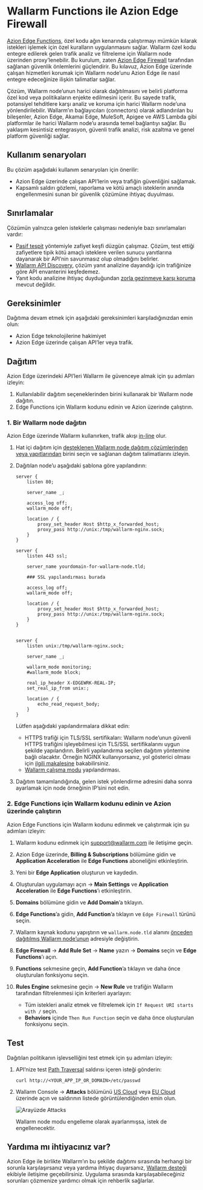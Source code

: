 [ptrav-attack-docs]:                ../../attacks-vulns-list.md#path-traversal
[attacks-in-ui-image]:              ../../images/admin-guides/test-attacks-quickstart.png

# Wallarm Functions ile Azion Edge Firewall

[Azion Edge Functions](https://www.azion.com/en/products/edge-functions/), özel kodu ağın kenarında çalıştırmayı mümkün kılarak istekleri işlemek için özel kuralların uygulanmasını sağlar. Wallarm özel kodu entegre edilerek gelen trafik analiz ve filtreleme için Wallarm node üzerinden proxy’lenebilir. Bu kurulum, zaten [Azion Edge Firewall](https://www.azion.com/en/products/edge-firewall/) tarafından sağlanan güvenlik önlemlerini güçlendirir. Bu kılavuz, Azion Edge üzerinde çalışan hizmetleri korumak için Wallarm node’unu Azion Edge ile nasıl entegre edeceğinize ilişkin talimatlar sağlar.

Çözüm, Wallarm node’unun harici olarak dağıtılmasını ve belirli platforma özel kod veya politikaların enjekte edilmesini içerir. Bu sayede trafik, potansiyel tehditlere karşı analiz ve koruma için harici Wallarm node’una yönlendirilebilir. Wallarm’ın bağlayıcıları (connectors) olarak adlandırılan bu bileşenler, Azion Edge, Akamai Edge, MuleSoft, Apigee ve AWS Lambda gibi platformlar ile harici Wallarm node’u arasında temel bağlantıyı sağlar. Bu yaklaşım kesintisiz entegrasyon, güvenli trafik analizi, risk azaltma ve genel platform güvenliği sağlar.

## Kullanım senaryoları

Bu çözüm aşağıdaki kullanım senaryoları için önerilir:

* Azion Edge üzerinde çalışan API’lerin veya trafiğin güvenliğini sağlamak.
* Kapsamlı saldırı gözlemi, raporlama ve kötü amaçlı isteklerin anında engellenmesini sunan bir güvenlik çözümüne ihtiyaç duyulması.

## Sınırlamalar

Çözümün yalnızca gelen isteklerle çalışması nedeniyle bazı sınırlamaları vardır:

* [Pasif tespit](../../about-wallarm/detecting-vulnerabilities.md#passive-detection) yöntemiyle zafiyet keşfi düzgün çalışmaz. Çözüm, test ettiği zafiyetlere tipik kötü amaçlı isteklere verilen sunucu yanıtlarına dayanarak bir API’nin savunmasız olup olmadığını belirler.
* [Wallarm API Discovery](../../api-discovery/overview.md), çözüm yanıt analizine dayandığı için trafiğinize göre API envanterini keşfedemez.
* Yanıt kodu analizine ihtiyaç duyduğundan [zorla gezinmeye karşı koruma](../../admin-en/configuration-guides/protecting-against-bruteforce.md) mevcut değildir.

## Gereksinimler

Dağıtıma devam etmek için aşağıdaki gereksinimleri karşıladığınızdan emin olun:

* Azion Edge teknolojilerine hakimiyet
* Azion Edge üzerinde çalışan API’ler veya trafik.

## Dağıtım

Azion Edge üzerindeki API’leri Wallarm ile güvenceye almak için şu adımları izleyin:

1. Kullanılabilir dağıtım seçeneklerinden birini kullanarak bir Wallarm node dağıtın.
1. Edge Functions için Wallarm kodunu edinin ve Azion üzerinde çalıştırın.

<a id="1-deploy-a-wallarm-node"></a>
### 1. Bir Wallarm node dağıtın

Azion Edge üzerinde Wallarm kullanırken, trafik akışı [in-line](../inline/overview.md) olur.

1. Hat içi dağıtım için [desteklenen Wallarm node dağıtım çözümlerinden veya yapıtlarından](../supported-deployment-options.md#in-line) birini seçin ve sağlanan dağıtım talimatlarını izleyin.
1. Dağıtılan node’u aşağıdaki şablona göre yapılandırın:

    ```
    server {
        listen 80;

        server_name _;

        access_log off;
        wallarm_mode off;

        location / {
            proxy_set_header Host $http_x_forwarded_host;
            proxy_pass http://unix:/tmp/wallarm-nginx.sock;
        }
    }

    server {
        listen 443 ssl;

        server_name yourdomain-for-wallarm-node.tld;

        ### SSL yapılandırması burada

        access_log off;
        wallarm_mode off;

        location / {
            proxy_set_header Host $http_x_forwarded_host;
            proxy_pass http://unix:/tmp/wallarm-nginx.sock;
        }
    }


    server {
        listen unix:/tmp/wallarm-nginx.sock;
        
        server_name _;
        
        wallarm_mode monitoring;
        #wallarm_mode block;

        real_ip_header X-EDGEWRK-REAL-IP;
        set_real_ip_from unix:;

        location / {
            echo_read_request_body;
        }
    }
    ```

    Lütfen aşağıdaki yapılandırmalara dikkat edin:

    * HTTPS trafiği için TLS/SSL sertifikaları: Wallarm node’unun güvenli HTTPS trafiğini işleyebilmesi için TLS/SSL sertifikalarını uygun şekilde yapılandırın. Belirli yapılandırma seçilen dağıtım yöntemine bağlı olacaktır. Örneğin NGINX kullanıyorsanız, yol gösterici olması için [ilgili makalesine](https://docs.nginx.com/nginx/admin-guide/security-controls/terminating-ssl-http/) bakabilirsiniz.
    * [Wallarm çalışma modu](../../admin-en/configure-wallarm-mode.md) yapılandırması.
1. Dağıtım tamamlandığında, gelen istek yönlendirme adresini daha sonra ayarlamak için node örneğinin IP’sini not edin.

### 2. Edge Functions için Wallarm kodunu edinin ve Azion üzerinde çalıştırın

Azion Edge Functions için Wallarm kodunu edinmek ve çalıştırmak için şu adımları izleyin:

1. Wallarm kodunu edinmek için [support@wallarm.com](mailto:support@wallarm.com) ile iletişime geçin.
1. Azion Edge üzerinde, **Billing & Subscriptions** bölümüne gidin ve **Application Acceleration** ile **Edge Functions** aboneliğini etkinleştirin.
1. Yeni bir **Edge Application** oluşturun ve kaydedin.
1. Oluşturulan uygulamayı açın → **Main Settings** ve **Application Acceleration** ile **Edge Functions**’ı etkinleştirin.
1. **Domains** bölümüne gidin ve **Add Domain**’a tıklayın.
1. **Edge Functions**’a gidin, **Add Function**’a tıklayın ve `Edge Firewall` türünü seçin.
1. Wallarm kaynak kodunu yapıştırın ve `wallarm.node.tld` alanını [önceden dağıtılmış Wallarm node’unun](#1-deploy-a-wallarm-node) adresiyle değiştirin.
1. **Edge Firewall** → **Add Rule Set** → **Name** yazın → **Domains** seçin ve **Edge Functions**’ı açın.
1. **Functions** sekmesine geçin, **Add Function**’a tıklayın ve daha önce oluşturulan fonksiyonu seçin.
1. **Rules Engine** sekmesine geçin → **New Rule** ve trafiğin Wallarm tarafından filtrelenmesi için kriterleri ayarlayın:

    * Tüm istekleri analiz etmek ve filtrelemek için `If Request URI starts with /` seçin.
    * **Behaviors** içinde `Then Run Function` seçin ve daha önce oluşturulan fonksiyonu seçin.

## Test

Dağıtılan politikanın işlevselliğini test etmek için şu adımları izleyin:

1. API’nize test [Path Traversal][ptrav-attack-docs] saldırısı içeren isteği gönderin:

    ```
    curl http://<YOUR_APP_IP_OR_DOMAIN>/etc/passwd
    ```
1. Wallarm Console → **Attacks** bölümünü [US Cloud](https://us1.my.wallarm.com/attacks) veya [EU Cloud](https://my.wallarm.com/attacks) üzerinde açın ve saldırının listede görüntülendiğinden emin olun.
    
    ![Arayüzde Attacks][attacks-in-ui-image]

    Wallarm node modu engelleme olarak ayarlanmışsa, istek de engellenecektir.

## Yardıma mı ihtiyacınız var?

Azion Edge ile birlikte Wallarm’ın bu şekilde dağıtımı sırasında herhangi bir sorunla karşılaşırsanız veya yardıma ihtiyaç duyarsanız, [Wallarm desteği](mailto:support@wallarm.com) ekibiyle iletişime geçebilirsiniz. Uygulama sırasında karşılaşabileceğiniz sorunları çözmenize yardımcı olmak için rehberlik sağlarlar.